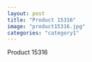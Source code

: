 ```yaml
---
layout: post
title: "Product 15316"
image: "product15316.jpg"
categories: "category1"
---
```

Product 15316
